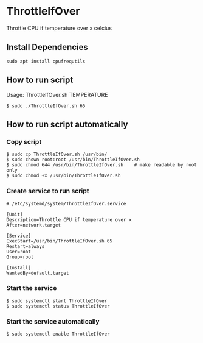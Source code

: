 # ThrottleIfOver
Throttle CPU if temperature over x celcius

## Install Dependencies

```
sudo apt install cpufrequtils
```


## How to run script

Usage: ThrottleIfOver.sh TEMPERATURE
```
$ sudo ./ThrottleIfOver.sh 65
```

## How to run script automatically

### Copy script

```
$ sudo cp ThrottleIfOver.sh /usr/bin/
$ sudo chown root:root /usr/bin/ThrottleIfOver.sh
$ sudo chmod 644 /usr/bin/ThrottleIfOver.sh    # make readable by root only
$ sudo chmod +x /usr/bin/ThrottleIfOver.sh
```

### Create service to run script

```
# /etc/systemd/system/ThrottleIfOver.service

[Unit]
Description=Throttle CPU if temperature over x
After=network.target

[Service]
ExecStart=/usr/bin/ThrottleIfOver.sh 65
Restart=always
User=root
Group=root

[Install]
WantedBy=default.target
```

### Start the service

```
$ sudo systemctl start ThrottleIfOver
$ sudo systemctl status ThrottleIfOver
```

### Start the service automatically

```
$ sudo systemctl enable ThrottleIfOver
```

